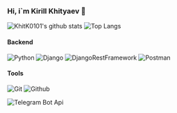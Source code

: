 ### Hi, i`m Kirill Khityaev 👋

![KhitK0101's github stats](https://github-readme-stats.vercel.app/api?username=khitK0101&show_icons=true&title_color=F8F8FF&icon_color=6A5ACD&text_color=FFFAFA&bg_color=151515)
![Top Langs](https://github-readme-stats.vercel.app/api/top-langs/?username=khitK0101&hide=TeX&layout=compact)

#### Backend

![Python](https://img.shields.io/badge/-Python-000?&logo=Python)
![Django](https://img.shields.io/badge/-Django-000?&logo=Django)
![DjangoRestFramework](https://img.shields.io/badge/-Django_Rest_Framework-000?&logo=Django)
![Postman](https://img.shields.io/badge/-Postman-000?&logo=Postman)

#### Tools
![Git](https://img.shields.io/badge/-Git-000?&logo=Git)
![Github](https://img.shields.io/badge/-Github-000?&logo=Github)

![Telegram Bot Api](https://img.shields.io/badge/-TelegramBotApi-000?&logo=telegram)

<!--
Here are some ideas to get you started:

- 🔭 I’m currently working on ...
- 🌱 I’m currently learning ...
- 👯 I’m looking to collaborate on ...
- 🤔 I’m looking for help with ...
- 💬 Ask me about ...
- 📫 How to reach me: ...
- 😄 Pronouns: ...
- ⚡ Fun fact: ...
-->
